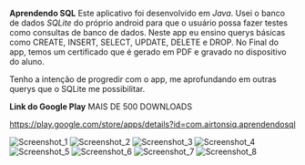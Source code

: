 **Aprendendo SQL** 
Este aplicativo foi desenvolvido em *Java*. Usei o banco de dados *SQLite* do próprio android para que o usuário possa fazer testes como consultas de banco de dados. 
Neste app eu ensino querys básicas como CREATE, INSERT, SELECT, UPDATE, DELETE e DROP.
No Final do app, temos um certificado que é gerado em PDF e gravado no dispositivo do aluno.

Tenho a intenção de progredir com o app, me aprofundando em outras querys que o SQLite me possibilitar.

**Link do Google Play** MAIS DE 500 DOWNLOADS

https://play.google.com/store/apps/details?id=com.airtonsiq.aprendendosql


![Screenshot_1](https://user-images.githubusercontent.com/47503233/145662186-888f7975-ce56-434b-a406-163806fdd9d7.png)
![Screenshot_2](https://user-images.githubusercontent.com/47503233/145662190-c49239e5-f008-47ca-881b-9872218caf75.png)
![Screenshot_3](https://user-images.githubusercontent.com/47503233/145662191-f964c1de-adef-4b68-a62f-f219d2efe5a4.png)
![Screenshot_4](https://user-images.githubusercontent.com/47503233/145662192-8cf7b9c2-6c4f-48c8-94b6-a6973ed018f2.png)
![Screenshot_5](https://user-images.githubusercontent.com/47503233/145662194-49611415-58a5-470e-97df-ed92b119c656.png)
![Screenshot_6](https://user-images.githubusercontent.com/47503233/145662195-687577cd-45ac-40ae-91a9-5b2b52b5c586.png)
![Screenshot_7](https://user-images.githubusercontent.com/47503233/145662184-114112bb-f500-4c13-a173-921cb41333ea.png)
![Screenshot_8](https://user-images.githubusercontent.com/47503233/145662185-b361678c-14f5-4986-88a1-39cc62d96f1a.png)
